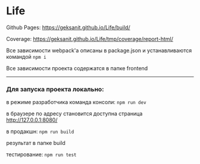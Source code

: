 # Life

Github Pages:   <https://geksanit.github.io/Life/build/>

Coverage: <https://geksanit.github.io/Life/tmp/coverage/report-html/>

Все зависимости webpack'a описаны в package.json и устанавливаются командой `npm i`

Все зависимости проекта содержатся в папке frontend
***
### Для запуска проекта локально:

в режиме разработчика команда консоли: `npm run dev`

  в браузере по адресу становится доступна страница http://127.0.0.1:8080/

в продакшн: `npm run build`

  результат в папке build

тестирование: `npm run test`
